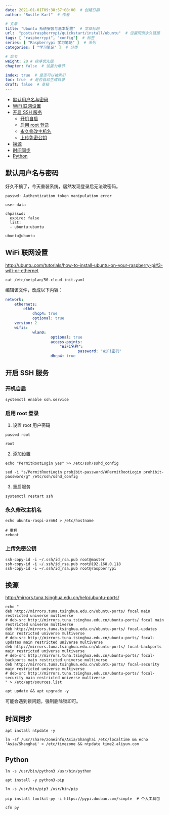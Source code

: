 ```yaml
---
date: 2021-01-01T09:38:57+08:00  # 创建日期
author: "Rustle Karl"  # 作者

# 文章
title: "Ubuntu 系统安装与基本配置"  # 文章标题
url:  "posts/raspberrypi/quickstart/install/ubuntu"  # 设置网页永久链接
tags: [ "raspberrypi", "config"]  # 标签
series: [ "Raspberrypi 学习笔记" ]  # 系列
categories: [ "学习笔记" ]  # 分类

# 章节
weight: 20 # 排序优先级
chapter: false  # 设置为章节

index: true  # 是否可以被索引
toc: true  # 是否自动生成目录
draft: false  # 草稿
---
```


- [默认用户名与密码](#默认用户名与密码)
- [WiFi 联网设置](#wifi-联网设置)
- [开启 SSH 服务](#开启-ssh-服务)
  - [开机自启](#开机自启)
  - [启用 root 登录](#启用-root-登录)
  - [永久修改主机名](#永久修改主机名)
  - [上传免密公钥](#上传免密公钥)
- [换源](#换源)
- [时间同步](#时间同步)
- [Python](#python)

## 默认用户名与密码

好久不搞了，今天重装系统，居然发现登录后无法改密码。

```
passwd: Authentication token manipulation error
```

`user-data`

```
chpasswd:
  expire: false
  list:
  - ubuntu:ubuntu
```

```
ubuntu@ubuntu
```

## WiFi 联网设置

http://ubuntu.com/tutorials/how-to-install-ubuntu-on-your-raspberry-pi#3-wifi-or-ethernet

```shell
cat /etc/netplan/50-cloud-init.yaml
```

编辑该文件，改成以下内容：

```yaml
network:
    ethernets:
        eth0:
            dhcp4: true
            optional: true
    version: 2
    wifis:
            wlan0:
                    optional: true
                    access-points:
                        "WiFi名称":
                                password: "WiFi密码"
                    dhcp4: true
```

## 开启 SSH 服务

### 开机自启

```shell
systemctl enable ssh.service
```

### 启用 root 登录

1. 设置 root 用户密码

```shell
passwd root
```

```shell
root
```

2. 添加设置

```shell
echo "PermitRootLogin yes" >> /etc/ssh/sshd_config
```

```shell
sed -i "s/PermitRootLogin prohibit-password/#PermitRootLogin prohibit-password/g" /etc/ssh/sshd_config
```

3. 重启服务

```shell
systemctl restart ssh
```

### 永久修改主机名

```shell
echo ubuntu-raspi-arm64 > /etc/hostname
```

```shell
# 重启
reboot
```

### 上传免密公钥

```shell
ssh-copy-id -i ~/.ssh/id_rsa.pub root@master
ssh-copy-id -i ~/.ssh/id_rsa.pub root@192.168.0.118
ssh-copy-id -i ~/.ssh/id_rsa.pub root@raspberrypi
```

## 换源

http://mirrors.tuna.tsinghua.edu.cn/help/ubuntu-ports/

```shell
echo "
deb http://mirrors.tuna.tsinghua.edu.cn/ubuntu-ports/ focal main restricted universe multiverse
# deb-src http://mirrors.tuna.tsinghua.edu.cn/ubuntu-ports/ focal main restricted universe multiverse
deb http://mirrors.tuna.tsinghua.edu.cn/ubuntu-ports/ focal-updates main restricted universe multiverse
# deb-src http://mirrors.tuna.tsinghua.edu.cn/ubuntu-ports/ focal-updates main restricted universe multiverse
deb http://mirrors.tuna.tsinghua.edu.cn/ubuntu-ports/ focal-backports main restricted universe multiverse
# deb-src http://mirrors.tuna.tsinghua.edu.cn/ubuntu-ports/ focal-backports main restricted universe multiverse
deb http://mirrors.tuna.tsinghua.edu.cn/ubuntu-ports/ focal-security main restricted universe multiverse
# deb-src http://mirrors.tuna.tsinghua.edu.cn/ubuntu-ports/ focal-security main restricted universe multiverse
" > /etc/apt/sources.list
```

```shell
apt update && apt upgrade -y
```

可能会遇到锁问题，强制删除锁即可。

## 时间同步

```shell
apt install ntpdate -y
```

```shell
ln -sf /usr/share/zoneinfo/Asia/Shanghai /etc/localtime && echo 'Asia/Shanghai' > /etc/timezone && ntpdate time2.aliyun.com
```

## Python

```shell
ln -s /usr/bin/python3 /usr/bin/python
```

```shell
apt install -y python3-pip
```

```shell
ln -s /usr/bin/pip3 /usr/bin/pip
```

```shell
pip install toolkit-py -i https://pypi.douban.com/simple  # 个人工具包
```

```shell
cfm py
```
